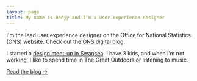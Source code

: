 ```yaml
---
layout: page
title: My name is Benjy and I’m a user experience designer
---
```


I'm the lead user experience designer on the Office for National Statistics (ONS) website. Check out the [ONS digital blog](http://digitalblog.ons.gov.uk/).

I started a [design meet-up in Swansea](http://designswansea.org.uk/). I have 3 kids, and when I’m not working, I like to spend time in The Great Outdoors or listening to music.

<p class="margin-top--m"><a href="/blog">Read the blog →</a></p>
